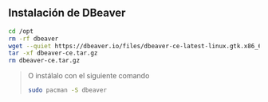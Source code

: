 ## Instalación de DBeaver

```bash
cd /opt
rm -rf dbeaver
wget --quiet https://dbeaver.io/files/dbeaver-ce-latest-linux.gtk.x86_64.tar.gz --output-document=dbeaver-ce.tar.gz
tar -xf dbeaver-ce.tar.gz
rm dbeaver-ce.tar.gz
```

>O instálalo con el siguiente comando
>```bash
>sudo pacman -S dbeaver
>```